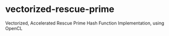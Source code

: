 # vectorized-rescue-prime
Vectorized, Accelerated Rescue Prime Hash Function Implementation, using OpenCL
